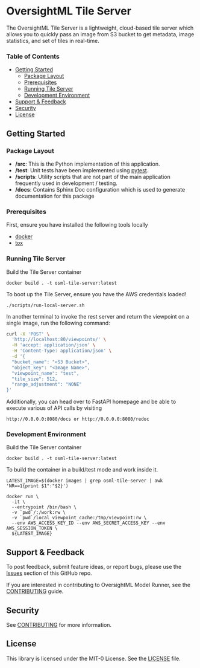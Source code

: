 # OversightML Tile Server

The OversightML Tile Server is a lightweight, cloud-based tile server which allows you to quickly pass an image from S3 bucket to get metadata, image statistics, and set of tiles in real-time.

### Table of Contents
* [Getting Started](#getting-started)
  * [Package Layout](#package-layout)
  * [Prerequisites](prerequisites)
  * [Running Tile Server](#running-tile-server)
  * [Development Environment](#development-environment)
* [Support & Feedback](#support--feedback)
* [Security](#security)
* [License](#license)

## Getting Started

### Package Layout

* **/src**: This is the Python implementation of this application.
* **/test**: Unit tests have been implemented using [pytest](https://docs.pytest.org).
* **/scripts**: Utility scripts that are not part of the main application frequently used in development / testing.
* **/docs**: Contains Sphinx Doc configuration which is used to generate documentation for this package

### Prerequisites

First, ensure you have installed the following tools locally

- [docker](https://nodejs.org/en)
- [tox](https://tox.wiki/en/latest/installation.html)

### Running Tile Server

Build the Tile Server container

```shell
docker build . -t osml-tile-server:latest
```

To boot up the Tile Server, ensure you have the AWS credentials loaded!

```shell
./scripts/run-local-server.sh
```

In another terminal to invoke the rest server and return the viewpoint on a single image, run the following command:

```bash
curl -X 'POST' \
  'http://localhost:80/viewpoints/' \
  -H 'accept: application/json' \
  -H 'Content-Type: application/json' \
  -d '{
  "bucket_name": "<S3 Bucket>",
  "object_key": "<Image Name>",
  "viewpoint_name": "test",
  "tile_size": 512,
  "range_adjustment": "NONE"
}'
```

Additionally, you can head over to FastAPI homepage and be able to execute various of API calls by visiting

```
http://0.0.0.0:8080/docs or http://0.0.0.0:8080/redoc
```

### Development Environment

Build the Tile Server container

```shell
docker build . -t osml-tile-server:latest
```

To build the container in a build/test mode and work inside it.

```shell
LATEST_IMAGE=$(docker images | grep osml-tile-server | awk 'NR==1{print $1":"$2}')

docker run \
  -it \
  --entrypoint /bin/bash \
  -v `pwd`/:/work:rw \
  -v `pwd`/local_viewpoint_cache:/tmp/viewpoint:rw \
  --env AWS_ACCESS_KEY_ID --env AWS_SECRET_ACCESS_KEY --env AWS_SESSION_TOKEN \
  ${LATEST_IMAGE}
```

## Support & Feedback

To post feedback, submit feature ideas, or report bugs, please use the [Issues](https://github.com/aws-solutions-library-samples/osml-tile-server/issues) section of this GitHub repo.

If you are interested in contributing to OversightML Model Runner, see the [CONTRIBUTING](CONTRIBUTING.md) guide.

## Security

See [CONTRIBUTING](CONTRIBUTING.md#security-issue-notifications) for more information.

## License

This library is licensed under the MIT-0 License. See the [LICENSE](LICENSE) file.
